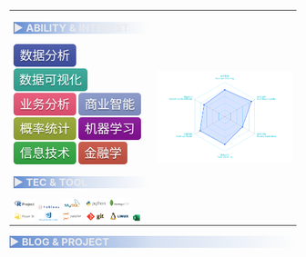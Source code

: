 <!-- ![](./readme-assets/bage/hello.gif) -->

<table width="100%" cellspacing="0" border="0">

  <thead></thead>

  <tbody>
    <tr>
      <td id="text-area" width="50%">
        <p style="font-size:18px; color:#eaeaee; background-image:linear-gradient(to right, rgba(60, 112, 198, 0.8),rgba(60, 112, 198, 0.2), rgba(60, 112, 198, 0));">
        <b> ▶ ABILITY & INTEREST</b>
        </p>
          <img src="./readme-assets/flat-style/text/-数据分析-4455aa.svg">
          <img src="./readme-assets/flat-style/text/-数据可视化-33aa99.svg">
          <img src="./readme-assets/flat-style/text/-业务分析-ee5577.svg">
          <img src="./readme-assets/flat-style/text/-商业智能-8899cc.svg">
          <img src="./readme-assets/flat-style/text/-概率统计-99aa33.svg">
          <img src="./readme-assets/flat-style/text/-机器学习-881199.svg">
          <img src="./readme-assets/flat-style/text/-信息技术-33aa44.svg">
          <img src="./readme-assets/flat-style/text/-金融学-cc5544.svg">
        <p style="font-size:18px; color:#eaeaee; background-image:linear-gradient(to right, rgba(60, 112, 198, 0.8),rgba(60, 112, 198, 0.2), rgba(60, 112, 198, 0));">
        <b> ▶ TEC & TOOL</b>
        </p>
          <img width="16%" src="./readme-assets/itom-style/R.svg">
          <img width="16%" src="./readme-assets/itom-style/tableau.svg">
          <img width="16%" src="./readme-assets/itom-style/mysql-ar21.svg">
          <img width="16%" src="./readme-assets/itom-style/python-ar21.svg">
          <img width="16%" src="./readme-assets/itom-style/mongodb-ar21.svg">
          <img width="16%" src="./readme-assets/itom-style/microsoft_powerbi-ar21.svg">
          <img width="16%" src="./readme-assets/itom-style/visualstudio_code-ar21.svg">
          <img width="16%" src="./readme-assets/itom-style/jupyter-ar21.svg">
          <img width="16%" src="./readme-assets/itom-style/git-scm-ar21.svg">
          <img width="16%" src="./readme-assets/itom-style/linux-ar21.svg">
          <img width="6%" src="./readme-assets/itom-style/Excel.svg">
      </td>
      <td id="img-area" width="50%">
        <img src="./readme-assets/radar_transparent.png">
      </td>
    </tr>
  <tbody>

</table>


<p style="font-size:18px; color:#eaeaee; background-image:linear-gradient(to right, rgba(60, 112, 198, 0.8),rgba(60, 112, 198, 0.2), rgba(60, 112, 198, 0));">
<b> ▶ BLOG & PROJECT</b>
</p>
